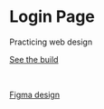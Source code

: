 # Login Page

Practicing web design

[See the build](https://cthulhuscode.github.io/uidesign-login-page)

<br>

[Figma design](<https://www.figma.com/file/5MlNNym8U90um41E9OcWv9/Login-Page--%7C-Learn-UI%2FUX-DESIGN-online-for-FREE-%7C-Daily-UI-Design-Challenge-%7C-Day---01-(Community)?node-id=1%3A2&t=U79Q4fvvbi8BXIaz-0>)
